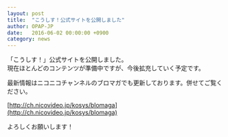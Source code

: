 ```yaml
---
layout: post
title:  "こうしす！公式サイトを公開しました"
author: OPAP-JP
date:   2016-06-02 00:00:00 +0900
category: news
---
```

「こうしす！」公式サイトを公開しました。<br />
現在ほとんどのコンテンツが準備中ですが、今後拡充していく予定です。

最新情報はニコニコチャンネルのブロマガでも更新しております。併せてご覧ください。

[http://ch.nicovideo.jp/kosys/blomaga](http://ch.nicovideo.jp/kosys/blomaga)

よろしくお願いします！
